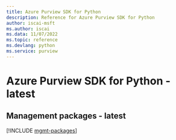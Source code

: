 ```yaml
---
title: Azure Purview SDK for Python
description: Reference for Azure Purview SDK for Python
author: iscai-msft
ms.author: iscai
ms.data: 11/07/2022
ms.topic: reference
ms.devlang: python
ms.service: purview
---
```

# Azure Purview SDK for Python - latest

## Management packages - latest
[!INCLUDE [mgmt-packages](purview-mgmt-index.md)]
